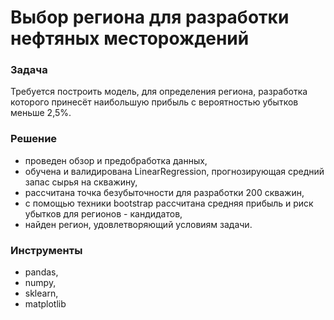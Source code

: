 # Выбор региона для разработки нефтяных месторождений

### Задача
Требуется построить модель, для определения региона, разработка которого принесёт наибольшую прибыль с вероятностью убытков меньше 2,5%. 

### Решение
- проведен обзор и предобработка данных,
- обучена и валидирована LinearRegression, прогнозирующая средний запас сырья на скважину,  
- рассчитана точка безубыточности для разработки 200 скважин, 
- с помощью техники bootstrap рассчитана средняя прибыль и риск убытков для регионов - кандидатов,   
- найден регион, удовлетворяющий условиям задачи. 

### Инструменты
- pandas,
- numpy,
- sklearn,
- matplotlib
